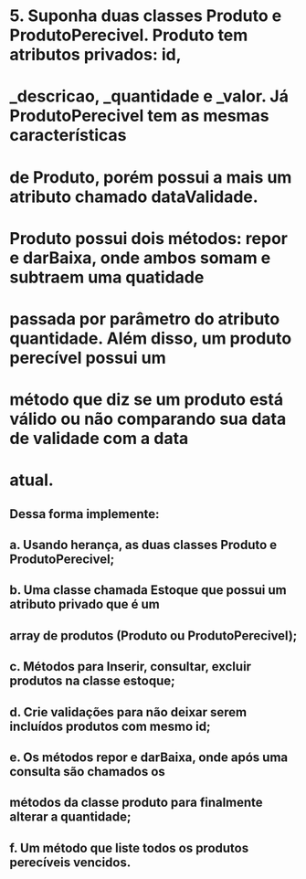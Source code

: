 # 5. Suponha duas classes Produto e ProdutoPerecivel. Produto tem atributos privados: id, 
# _descricao, _quantidade e _valor. Já ProdutoPerecivel tem as mesmas características
# de Produto, porém possui a mais um atributo chamado dataValidade.
# Produto possui dois métodos: repor e darBaixa, onde ambos somam e subtraem uma quatidade
# passada por parâmetro do atributo quantidade. Além  disso, um produto perecível possui um
# método que diz se um produto está válido  ou não comparando sua data de validade com a data
# atual. 
## Dessa forma implemente:
## a. Usando herança, as duas classes Produto e ProdutoPerecivel;
## b. Uma classe chamada Estoque que possui um atributo privado que é um 
## array de produtos (Produto ou ProdutoPerecivel);  
## c. Métodos para Inserir, consultar, excluir produtos na classe estoque;
## d. Crie validações para não deixar serem incluídos produtos com mesmo id; 
## e. Os métodos repor e darBaixa, onde após uma consulta são chamados os  
## métodos da classe produto para finalmente alterar a quantidade; 
## f. Um método que liste todos os produtos perecíveis vencidos.

